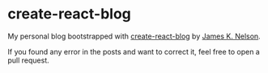 # create-react-blog

My personal blog bootstrapped with [create-react-blog](https://github.com/frontarm/create-react-blog) by [James K. Nelson](https://twitter.com/james_k_nelson).

If you found any error in the posts and want to correct it, feel free to open a pull request.
